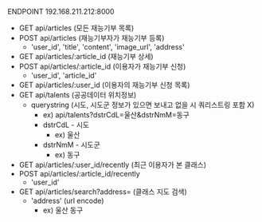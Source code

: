 ENDPOINT 192.168.211.212:8000

- GET api/articles (모든 재능기부 목록)
- POST api/articles (재능기부자가 재능기부 등록)
    - 'user_id', 'title', 'content', 'image_url', 'address'
- GET api/articles/:article_id (재능기부 상세)
- POST api/articles/:article_id (이용자가 재능기부 신청)
    - 'user_id', 'article_id'
- GET api/articles/:user_id (이용자의 재능기부 신청 목록)
- GET api/talents (공공데이터 위치정보)
    - querystring (시도, 시도군 정보가 있으면 보내고 없을 시 쿼리스트링 포함 X)
        - ex) api/talents?dstrCdL=울산&dstrNmM=동구
        - dstrCdL - 시도
            - ex) 울산
        - dstrNmM - 시도군
            - ex) 동구
- GET api/articles/:user_id/recently (최근 이용자가 본 클래스)
- POST api/articles/:article_id/recently
    - 'user_id'
- GET api/articles/search?address= (클래스 지도 검색)
    - 'address' (url encode)
        - ex) 울산 동구
